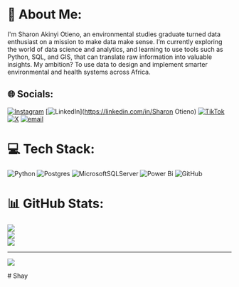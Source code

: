 # 💫 About Me:
I'm Sharon Akinyi Otieno, an environmental studies graduate turned data enthusiast on a mission to make data make sense. I’m currently exploring the world of data science and analytics, and learning to use tools such as Python, SQL, and GIS, that can translate raw information into valuable insights. My ambition? To use data to design and implement smarter environmental and health systems across Africa.<br>


## 🌐 Socials:
[![Instagram](https://img.shields.io/badge/Instagram-%23E4405F.svg?logo=Instagram&logoColor=white)](https://instagram.com/_muna_the_third_) [![LinkedIn](https://img.shields.io/badge/LinkedIn-%230077B5.svg?logo=linkedin&logoColor=white)](https://linkedin.com/in/Sharon Otieno) [![TikTok](https://img.shields.io/badge/TikTok-%23000000.svg?logo=TikTok&logoColor=white)](https://tiktok.com/@@muna_the_third) [![X](https://img.shields.io/badge/X-black.svg?logo=X&logoColor=white)](https://x.com/@shar_royalty) [![email](https://img.shields.io/badge/Email-D14836?logo=gmail&logoColor=white)](mailto:otienosharon15@gmail.com) 

# 💻 Tech Stack:
![Python](https://img.shields.io/badge/python-3670A0?style=for-the-badge&logo=python&logoColor=ffdd54) ![Postgres](https://img.shields.io/badge/postgres-%23316192.svg?style=for-the-badge&logo=postgresql&logoColor=white) ![MicrosoftSQLServer](https://img.shields.io/badge/Microsoft%20SQL%20Server-CC2927?style=for-the-badge&logo=microsoft%20sql%20server&logoColor=white) ![Power Bi](https://img.shields.io/badge/power_bi-F2C811?style=for-the-badge&logo=powerbi&logoColor=black) ![GitHub](https://img.shields.io/badge/github-%23121011.svg?style=for-the-badge&logo=github&logoColor=white)
# 📊 GitHub Stats:
![](https://github-readme-stats.vercel.app/api?username=otienosharon15&theme=dark&hide_border=true&include_all_commits=false&count_private=true)<br/>
![](https://nirzak-streak-stats.vercel.app/?user=otienosharon15&theme=dark&hide_border=true)<br/>
![](https://github-readme-stats.vercel.app/api/top-langs/?username=otienosharon15&theme=dark&hide_border=true&include_all_commits=false&count_private=true&layout=compact)

---
[![](https://visitcount.itsvg.in/api?id=otienosharon15&icon=0&color=0)](https://visitcount.itsvg.in)

<!-- Proudly created with GPRM ( https://gprm.itsvg.in ) --># Shay
